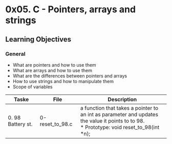 # 0x05. C - Pointers, arrays and strings

## Learning Objectives

### General

* What are pointers and how to use them
* What are arrays and how to use them
* What are the differences between pointers and arrays
* How to use strings and how to manipulate them
* Scope of variables

| Taske | File | Description |
| ----- | ---- | ----------- |
| 0. 98 Battery st. | 0-reset_to_98.c | a function that takes a pointer to <br />an int as parameter and updates the value it points to to 98.<br /> * Prototype: void reset_to_98(int *n); |

